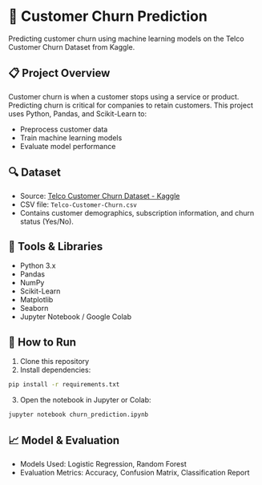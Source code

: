 # 🧠 Customer Churn Prediction

Predicting customer churn using machine learning models on the Telco Customer Churn Dataset from Kaggle.

## 📋 Project Overview
Customer churn is when a customer stops using a service or product. Predicting churn is critical for companies to retain customers.
This project uses Python, Pandas, and Scikit-Learn to:
- Preprocess customer data
- Train machine learning models
- Evaluate model performance

## 🔍 Dataset
- Source: [Telco Customer Churn Dataset - Kaggle](https://www.kaggle.com/datasets/blastchar/telco-customer-churn)
- CSV file: `Telco-Customer-Churn.csv`
- Contains customer demographics, subscription information, and churn status (Yes/No).

## 🧰 Tools & Libraries
- Python 3.x
- Pandas
- NumPy
- Scikit-Learn
- Matplotlib
- Seaborn
- Jupyter Notebook / Google Colab

## 🚀 How to Run
1. Clone this repository
2. Install dependencies:
```bash
pip install -r requirements.txt
```
3. Open the notebook in Jupyter or Colab:
```bash
jupyter notebook churn_prediction.ipynb
```

## 📈 Model & Evaluation
- Models Used: Logistic Regression, Random Forest
- Evaluation Metrics: Accuracy, Confusion Matrix, Classification Report
